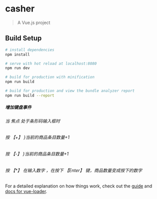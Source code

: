 # casher

> A Vue.js project

## Build Setup

``` bash
# install dependencies
npm install

# serve with hot reload at localhost:8080
npm run dev

# build for production with minification
npm run build

# build for production and view the bundle analyzer report
npm run build --report
```

##### 增加键盘事件
###### 当 焦点 处于条形码输入框时
###### 按 【+】 }当前的商品条目数量+1
###### 按 【-】 }当前的商品条目数量+1
###### 按 【\*】 在输入数字 ，在按下 【Enter】 键，商品数量变成按下的数字

For a detailed explanation on how things work, check out the [guide](http://vuejs-templates.github.io/webpack/) and [docs for vue-loader](http://vuejs.github.io/vue-loader).
